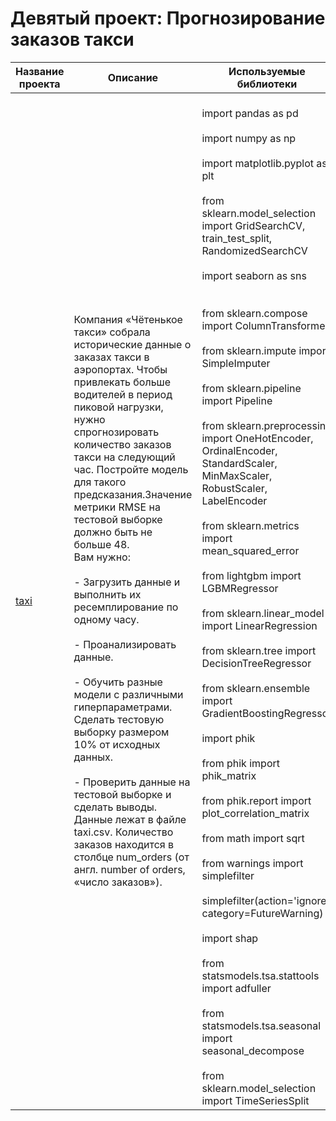 # Девятый проект: Прогнозирование заказов такси

| Название проекта | Описание | Используемые библиотеки |
|------------------|----------|--------------------------|
| [taxi](taxi.csv)<br>| Компания «Чётенькое такси» собрала исторические данные о заказах такси в аэропортах. Чтобы привлекать больше водителей в период пиковой нагрузки, нужно спрогнозировать количество заказов такси на следующий час. Постройте модель для такого предсказания.Значение метрики RMSE на тестовой выборке должно быть не больше 48.<br>Вам нужно:<br><br> - Загрузить данные и выполнить их ресемплирование по одному часу.<br><br> - Проанализировать данные.<br><br> - Обучить разные модели с различными гиперпараметрами. Сделать тестовую выборку размером 10% от исходных данных.<br><br> - Проверить данные на тестовой выборке и сделать выводы.<br>Данные лежат в файле taxi.csv. Количество заказов находится в столбце num_orders (от англ. number of orders, «число заказов»).| <br>import pandas as pd<br><br>import numpy as np<br><br>import matplotlib.pyplot as plt<br><br>from sklearn.model_selection import GridSearchCV, train_test_split, RandomizedSearchCV<br><br>import seaborn as sns<br><br><br>from sklearn.compose import ColumnTransformer<br><br>from sklearn.impute import SimpleImputer<br><br>from sklearn.pipeline import Pipeline<br><br>from sklearn.preprocessing import OneHotEncoder, OrdinalEncoder, StandardScaler, MinMaxScaler, RobustScaler, LabelEncoder<br><br>from sklearn.metrics import mean_squared_error<br><br>from lightgbm import LGBMRegressor<br><br>from sklearn.linear_model import LinearRegression<br><br>from sklearn.tree import DecisionTreeRegressor<br><br>from sklearn.ensemble import GradientBoostingRegressor<br><br>import phik<br><br>from phik import phik_matrix<br><br>from phik.report import plot_correlation_matrix<br><br>from math import sqrt<br><br>from warnings import simplefilter<br><br>simplefilter(action='ignore', category=FutureWarning)<br><br>import shap<br><br>from statsmodels.tsa.stattools import adfuller<br><br>from statsmodels.tsa.seasonal import seasonal_decompose<br><br>from sklearn.model_selection import TimeSeriesSplit<br>|


